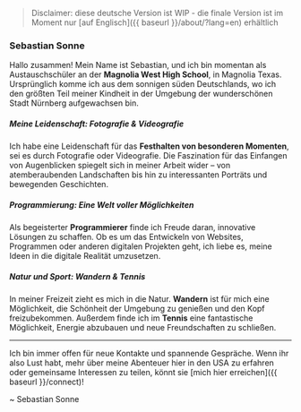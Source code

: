 > Disclaimer: diese deutsche Version ist WIP - die finale Version ist im Moment nur [auf Englisch]({{ baseurl }}/about/?lang=en) erhältlich

### Sebastian Sonne

Hallo zusammen! Mein Name ist Sebastian, und ich bin momentan als Austauschschüler an der **Magnolia West High School**, in Magnolia Texas. Ursprünglich komme ich aus dem sonnigen süden Deutschlands, wo ich den größten Teil meiner Kindheit in der Umgebung der wunderschönen Stadt Nürnberg aufgewachsen bin.

##### Meine Leidenschaft: Fotografie & Videografie

Ich habe eine Leidenschaft für das **Festhalten von besonderen Momenten**, sei es durch Fotografie oder Videografie. Die Faszination für das Einfangen von Augenblicken spiegelt sich in meiner Arbeit wider – von atemberaubenden Landschaften bis hin zu interessanten Porträts und bewegenden Geschichten.

##### Programmierung: Eine Welt voller Möglichkeiten

Als begeisterter **Programmierer** finde ich Freude daran, innovative Lösungen zu schaffen. Ob es um das Entwickeln von Websites, Programmen oder anderen digitalen Projekten geht, ich liebe es, meine Ideen in die digitale Realität umzusetzen.

##### Natur und Sport: Wandern & Tennis

In meiner Freizeit zieht es mich in die Natur. **Wandern** ist für mich eine Möglichkeit, die Schönheit der Umgebung zu genießen und den Kopf freizubekommen. Außerdem finde ich im **Tennis** eine fantastische Möglichkeit, Energie abzubauen und neue Freundschaften zu schließen.

---

Ich bin immer offen für neue Kontakte und spannende Gespräche. Wenn ihr also Lust habt, mehr über meine Abenteuer hier in den USA zu erfahren oder gemeinsame Interessen zu teilen, könnt sie [mich hier erreichen]({{ baseurl }}/connect)!

~ Sebastian Sonne